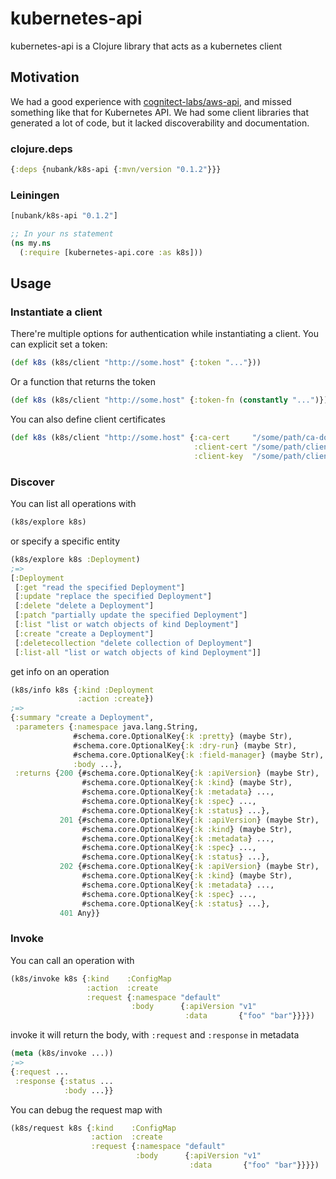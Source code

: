 # kubernetes-api

kubernetes-api is a Clojure library that acts as a kubernetes client

## Motivation

We had a good experience with
 [cognitect-labs/aws-api](https://github.com/cognitect-labs/aws-api), and missed
 something like that for Kubernetes API. We had some client libraries that
 generated a lot of code, but it lacked discoverability and documentation.

### clojure.deps
```clojure
{:deps {nubank/k8s-api {:mvn/version "0.1.2"}}}
```

### Leiningen
```clojure
[nubank/k8s-api "0.1.2"]
```

```clojure
;; In your ns statement
(ns my.ns
  (:require [kubernetes-api.core :as k8s]))
```


## Usage
### Instantiate a client

There're multiple options for authentication while instantiating a client. You
can explicit set a token:
```clojure
(def k8s (k8s/client "http://some.host" {:token "..."}))
```

Or a function that returns the token

```clojure
(def k8s (k8s/client "http://some.host" {:token-fn (constantly "...")}))
```

You can also define client certificates
```clojure
(def k8s (k8s/client "http://some.host" {:ca-cert     "/some/path/ca-docker.crt"
                                         :client-cert "/some/path/client-cert.pem"
                                         :client-key  "/some/path/client-java.key"}))
```

### Discover
You can list all operations with
```clojure
(k8s/explore k8s)
```

or specify a specific entity
```clojure
(k8s/explore k8s :Deployment)
;=>
[:Deployment
 [:get "read the specified Deployment"]
 [:update "replace the specified Deployment"]
 [:delete "delete a Deployment"]
 [:patch "partially update the specified Deployment"]
 [:list "list or watch objects of kind Deployment"]
 [:create "create a Deployment"]
 [:deletecollection "delete collection of Deployment"]
 [:list-all "list or watch objects of kind Deployment"]]
```

get info on an operation
```clojure
(k8s/info k8s {:kind :Deployment
               :action :create})
;=>
{:summary "create a Deployment",
 :parameters {:namespace java.lang.String,
              #schema.core.OptionalKey{:k :pretty} (maybe Str),
              #schema.core.OptionalKey{:k :dry-run} (maybe Str),
              #schema.core.OptionalKey{:k :field-manager} (maybe Str),
              :body ...},
 :returns {200 {#schema.core.OptionalKey{:k :apiVersion} (maybe Str),
                #schema.core.OptionalKey{:k :kind} (maybe Str),
                #schema.core.OptionalKey{:k :metadata} ...,
                #schema.core.OptionalKey{:k :spec} ...,
                #schema.core.OptionalKey{:k :status} ...},
           201 {#schema.core.OptionalKey{:k :apiVersion} (maybe Str),
                #schema.core.OptionalKey{:k :kind} (maybe Str),
                #schema.core.OptionalKey{:k :metadata} ...,
                #schema.core.OptionalKey{:k :spec} ...,
                #schema.core.OptionalKey{:k :status} ...},
           202 {#schema.core.OptionalKey{:k :apiVersion} (maybe Str),
                #schema.core.OptionalKey{:k :kind} (maybe Str),
                #schema.core.OptionalKey{:k :metadata} ...,
                #schema.core.OptionalKey{:k :spec} ...,
                #schema.core.OptionalKey{:k :status} ...},
           401 Any}}
```


### Invoke

You can call an operation with
```clojure
(k8s/invoke k8s {:kind    :ConfigMap
                 :action  :create
                 :request {:namespace "default"
                           :body      {:apiVersion "v1"
                                       :data       {"foo" "bar"}}}})
```

invoke it will return the body, with `:request` and `:response` in metadata
```clojure
(meta (k8s/invoke ...))
;=>
{:request ...
 :response {:status ...
            :body ...}}
```

You can debug the request map with
```clojure
(k8s/request k8s {:kind    :ConfigMap
                  :action  :create
                  :request {:namespace "default"
                            :body      {:apiVersion "v1"
                                        :data       {"foo" "bar"}}}})
```
